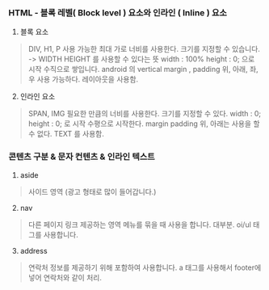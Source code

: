 ### HTML - 블록 레벨( Block level ) 요소와 인라인 ( Inline ) 요소

1. 블록 요소

> DIV, H1, P
> 사용 가능한 최대 가로 너비를 사용한다.
> 크기를 지정할 수 있습니다. -> WIDTH HEIGHT 를 사용할 수 있다는 뜻
> width : 100% height : 0; 으로 시작
> 수직으로 쌓입니다. android 의 vertical
> margin , padding 위, 아래, 좌, 우 사용 가능하다.
> 레이아웃을 사용함.

2. 인라인 요소

> SPAN, IMG
> 필요한 만큼의 너비를 사용한다.
> 크기를 지정할 수 있다.
> width : 0; height : 0; 로 시작
> 수평으로 시작한다.
> margin padding 위, 아래는 사용을 할 수 없다.
> TEXT 를 사용함. 

### 콘텐츠 구분 & 문자 컨텐츠  & 인라인 텍스트 

1. aside
 >사이드 영역 (광고 형태로 많이 들어갑니다.)

2. nav
 >다른 페이지 링크 제공하는 영역
 >메뉴를 묶을 때 사용을 합니다. 대부분. oi/ul 태그를 사용합니다.

3. address
 >연락처 정보를 제공하기 위해 포함하여 사용합니다. a 태그를 사용해서 footer에 넣어 연락처와 같이 처리. 


